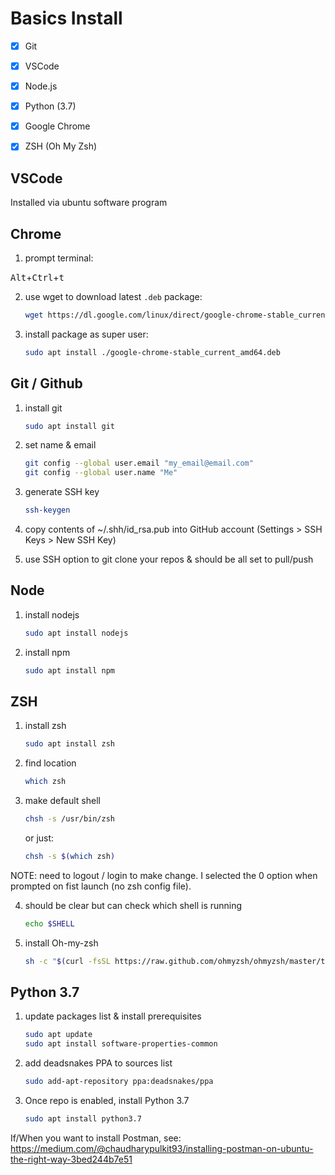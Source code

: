 # Basics Install

- [X] Git
- [x] VSCode
- [X] Node.js
- [X] Python (3.7)
- [X] Google Chrome
- [X] ZSH (Oh My Zsh)


## VSCode
Installed via ubuntu software program

## Chrome

1) prompt terminal:

<kbd>Alt</kbd>+<kbd>Ctrl</kbd>+<kbd>t</kbd>

2) use wget to download latest `.deb` package:
   ```bash
   wget https://dl.google.com/linux/direct/google-chrome-stable_current_amd64.deb
   ```
3) install package as super user:
   ```bash
   sudo apt install ./google-chrome-stable_current_amd64.deb
   ```

## Git / Github

1) install git 
   ```bash 
   sudo apt install git
   ```
2) set name & email
   ```bash 
   git config --global user.email "my_email@email.com"
   git config --global user.name "Me"
   ```
3) generate SSH key
   ```bash 
   ssh-keygen
   ```

4) copy contents of ~/.shh/id_rsa.pub into GitHub account (Settings > SSH Keys > New SSH Key)
5) use SSH option to git clone your repos & should be all set to pull/push

## Node

1) install nodejs 
   ```bash 
   sudo apt install nodejs
   ```

2) install npm 
   ```bash 
   sudo apt install npm
   ```

## ZSH 

1) install zsh 
   ```bash 
   sudo apt install zsh
   ```

2) find location
   ```bash
   which zsh
   ```

3) make default shell
   ```bash
   chsh -s /usr/bin/zsh
   ```
   or just:
   ```bash
   chsh -s $(which zsh)
   ```

NOTE: need to logout / login to make change. I selected the 0 option when prompted on fist launch (no zsh config file).

4) should be clear but can check which shell is running
   ```bash
   echo $SHELL
   ```

5) install Oh-my-zsh
   ```bash
   sh -c "$(curl -fsSL https://raw.github.com/ohmyzsh/ohmyzsh/master/tools/install.sh)"
   ```

## Python 3.7

1) update packages list & install prerequisites
   ```bash
   sudo apt update
   sudo apt install software-properties-common
   ```

2) add deadsnakes PPA to sources list
   ```bash
   sudo add-apt-repository ppa:deadsnakes/ppa
   ```

3) Once repo is enabled, install Python 3.7
   ```bash
   sudo apt install python3.7
   ```

If/When you want to install Postman, see: 
https://medium.com/@chaudharypulkit93/installing-postman-on-ubuntu-the-right-way-3bed244b7e51







